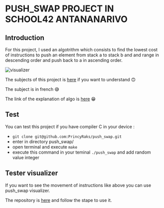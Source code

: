 # PUSH_SWAP PROJECT IN SCHOOL42 ANTANANARIVO

## Introduction

For this project, I used an algotrithm which consists to find the lowest cost of instructions to push 
an element from stack a to stack b and and range in descending order and push back to a in ascending order.

![visualizer](https://miro.medium.com/v2/resize:fit:750/1*ZLKF3qJ75poRylB9g8wM5w.gif)

The subjects of this project is [here](https://github.com/PrincyRaks/push_swap/blob/main/push_swap.pdf) if you want to understand 🙃

The subject is in french 😅

The link of the explanation of algo is [here](https://medium.com/@ayogun/push-swap-c1f5d2d41e97) 😁

## Test
You can test this project if you have compiler C in your device :

- `git clone git@github.com:PrincyRaks/push_swap.git`
- enter in directory push_swap/
- open terminal and execute `make`
- execute this command in your teminal `./push_swap` and add random value integer
  
## Tester visualizer

If you want to see the movement of instructions like above you can use push_swap visualizer.

The repository is [here](https://github.com/o-reo/push_swap_visualizer) and follow the stape to use it.
